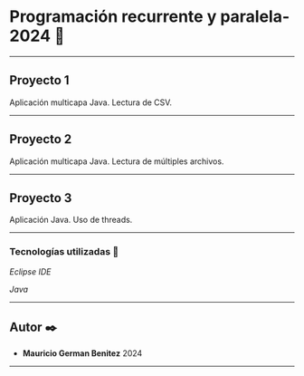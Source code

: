 # Programación recurrente y paralela-2024 🎏

---

## Proyecto 1
Aplicación multicapa Java.
Lectura de CSV.

---

## Proyecto 2
Aplicación multicapa Java.
Lectura de múltiples archivos.

---

## Proyecto 3
Aplicación Java.
Uso de threads.

---

### Tecnologías utilizadas 🔧

_Eclipse IDE_

_Java_

---

## Autor ✒️

* **Mauricio German Benitez** 
2024

---

